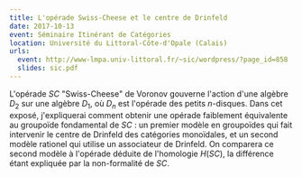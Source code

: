 ```yaml
---
title: L'opérade Swiss-Cheese et le centre de Drinfeld
date: 2017-10-13
event: Séminaire Itinérant de Catégories
location: Université du Littoral-Côte-d'Opale (Calais)
urls:
  event: http://www-lmpa.univ-littoral.fr/~sic/wordpress/?page_id=858
  slides: sic.pdf
---
```


L'opérade $SC$ "Swiss-Cheese" de Voronov gouverne l'action d'une algèbre $D_2$ sur une algèbre $D_1$, où $D_n$ est l'opérade des petits $n$-disques. Dans cet exposé, j'expliquerai comment obtenir une opérade faiblement équivalente au groupoïde fondamental de $SC$ : un premier modèle en groupoïdes qui fait intervenir le centre de Drinfeld des catégories monoïdales, et un second modèle rationel qui utilise un associateur de Drinfeld. On comparera ce second modèle à l'opérade déduite de l'homologie $H(SC)$, la différence étant expliquée par la non-formalité de $SC$.
